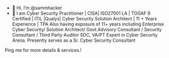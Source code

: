 - 👋 Hi, I’m @sammhacker
- 👀 I am  Cyber Security Practitioner | CISA| ISO27001 LA | TOGAF 9 Certified | ITIL |Qualys| Cyber Security Solution Architect | 11 + Years Experience | TPA
Also having exposure of 11+ years including Enterprise Cyber Security/ Solution Architect/ Govt.Advisory Consultant / Security Consultant / Third Party Auditor SDC, VA/PT Expert in Cyber Security Arena. Presently serves as a Sr. Cyber Security Consultant

Ping me for more details & services.!
<!---
sammidadwal/sammidadwal is a ✨ special ✨ repository because its `README.md` (this file) appears on your GitHub profile.
You can click the Preview link to take a look at your changes.
--->
